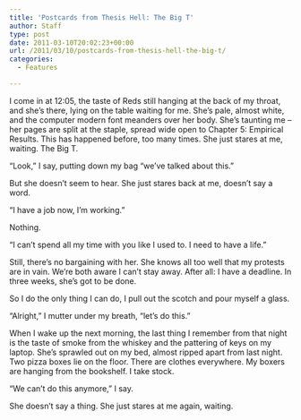 ```yaml
---
title: 'Postcards from Thesis Hell: The Big T'
author: Staff
type: post
date: 2011-03-10T20:02:23+00:00
url: /2011/03/10/postcards-from-thesis-hell-the-big-t/
categories:
  - Features

---
```

I come in at 12:05, the taste of Reds still hanging at the back of my throat, and she’s there, lying on the table waiting for me. She’s pale, almost white, and the computer modern font meanders over her body. She’s taunting me – her pages are split at the staple, spread wide open to Chapter 5: Empirical Results. This has happened before, too many times. She just stares at me, waiting. The Big T.

“Look,” I say, putting down my bag “we’ve talked about this.”

But she doesn’t seem to hear. She just stares back at me, doesn’t say a word.

“I have a job now, I’m working.”

Nothing.

“I can’t spend all my time with you like I used to. I need to have a life.”

Still, there’s no bargaining with her. She knows all too well that my protests are in vain. We’re both aware I can’t stay away. After all: I have a deadline. In three weeks, she’s got to be done.

So I do the only thing I can do, I pull out the scotch and pour myself a glass.

“Alright,” I mutter under my breath, “let’s do this.”

When I wake up the next morning, the last thing I remember from that night is the taste of smoke from the whiskey and the pattering of keys on my laptop. She’s sprawled out on my bed, almost ripped apart from last night. Two pizza boxes lie on the floor. There are clothes everywhere. My boxers are hanging from the bookshelf. I take stock.

“We can’t do this anymore,” I say.

She doesn’t say a thing. She just stares at me again, waiting.